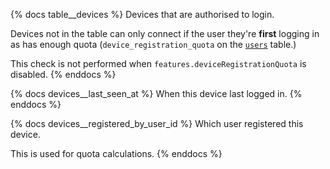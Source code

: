 {% docs table__devices %}
Devices that are authorised to login.

Devices not in the table can only connect if the user they're
**first** logging in as has enough quota (`device_registration_quota`
on the [`users`](#!/source/source.tamanu.tamanu.users) table.)

This check is not performed when `features.deviceRegistrationQuota` is disabled.
{% enddocs %}

{% docs devices__last_seen_at %}
When this device last logged in.
{% enddocs %}

{% docs devices__registered_by_user_id %}
Which user registered this device.

This is used for quota calculations.
{% enddocs %}
